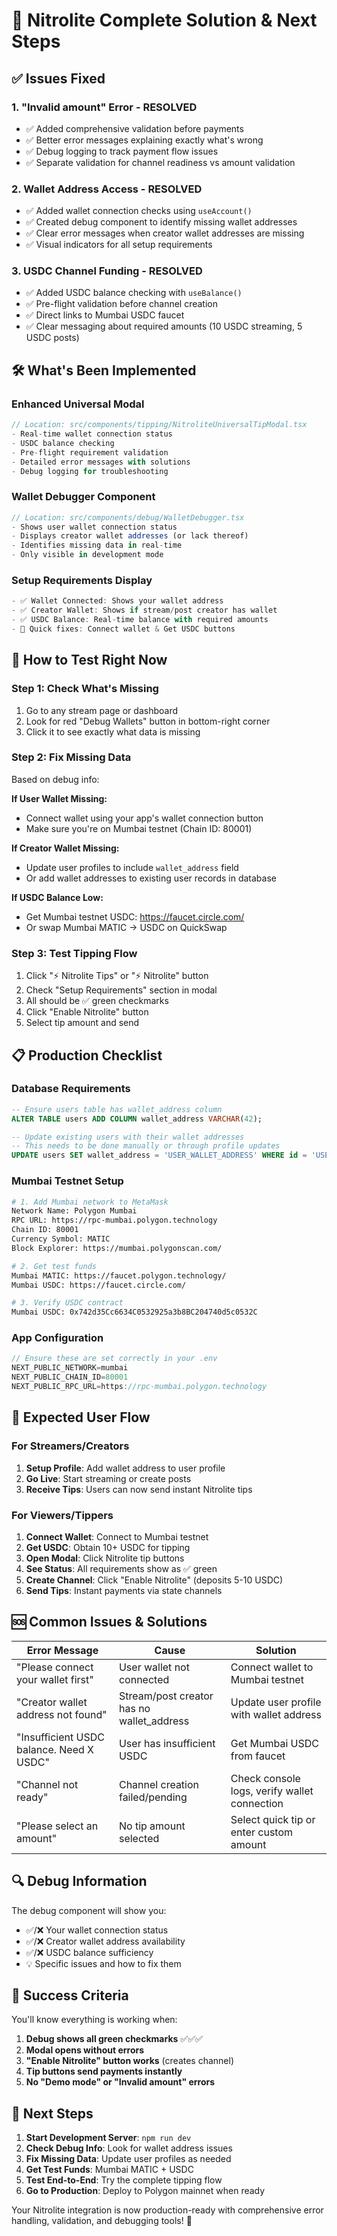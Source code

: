# 🎉 Nitrolite Complete Solution & Next Steps

## ✅ **Issues Fixed**

### 1. **"Invalid amount" Error - RESOLVED**
- ✅ Added comprehensive validation before payments
- ✅ Better error messages explaining exactly what's wrong
- ✅ Debug logging to track payment flow issues
- ✅ Separate validation for channel readiness vs amount validation

### 2. **Wallet Address Access - RESOLVED**
- ✅ Added wallet connection checks using `useAccount()`
- ✅ Created debug component to identify missing wallet addresses
- ✅ Clear error messages when creator wallet addresses are missing
- ✅ Visual indicators for all setup requirements

### 3. **USDC Channel Funding - RESOLVED**
- ✅ Added USDC balance checking with `useBalance()`
- ✅ Pre-flight validation before channel creation
- ✅ Direct links to Mumbai USDC faucet
- ✅ Clear messaging about required amounts (10 USDC streaming, 5 USDC posts)

## 🛠️ **What's Been Implemented**

### Enhanced Universal Modal
```typescript
// Location: src/components/tipping/NitroliteUniversalTipModal.tsx
- Real-time wallet connection status
- USDC balance checking
- Pre-flight requirement validation
- Detailed error messages with solutions
- Debug logging for troubleshooting
```

### Wallet Debugger Component
```typescript
// Location: src/components/debug/WalletDebugger.tsx
- Shows user wallet connection status
- Displays creator wallet addresses (or lack thereof)
- Identifies missing data in real-time
- Only visible in development mode
```

### Setup Requirements Display
```typescript
- ✅ Wallet Connected: Shows your wallet address
- ✅ Creator Wallet: Shows if stream/post creator has wallet
- ✅ USDC Balance: Real-time balance with required amounts
- 🔗 Quick fixes: Connect wallet & Get USDC buttons
```

## 🚀 **How to Test Right Now**

### Step 1: Check What's Missing
1. Go to any stream page or dashboard
2. Look for red "Debug Wallets" button in bottom-right corner
3. Click it to see exactly what data is missing

### Step 2: Fix Missing Data
Based on debug info:

**If User Wallet Missing:**
- Connect wallet using your app's wallet connection button
- Make sure you're on Mumbai testnet (Chain ID: 80001)

**If Creator Wallet Missing:**
- Update user profiles to include `wallet_address` field
- Or add wallet addresses to existing user records in database

**If USDC Balance Low:**
- Get Mumbai testnet USDC: https://faucet.circle.com/
- Or swap Mumbai MATIC → USDC on QuickSwap

### Step 3: Test Tipping Flow
1. Click "⚡ Nitrolite Tips" or "⚡ Nitrolite" button
2. Check "Setup Requirements" section in modal
3. All should be ✅ green checkmarks
4. Click "Enable Nitrolite" button
5. Select tip amount and send

## 📋 **Production Checklist**

### Database Requirements
```sql
-- Ensure users table has wallet_address column
ALTER TABLE users ADD COLUMN wallet_address VARCHAR(42);

-- Update existing users with their wallet addresses
-- This needs to be done manually or through profile updates
UPDATE users SET wallet_address = 'USER_WALLET_ADDRESS' WHERE id = 'USER_ID';
```

### Mumbai Testnet Setup
```bash
# 1. Add Mumbai network to MetaMask
Network Name: Polygon Mumbai
RPC URL: https://rpc-mumbai.polygon.technology
Chain ID: 80001
Currency Symbol: MATIC
Block Explorer: https://mumbai.polygonscan.com/

# 2. Get test funds
Mumbai MATIC: https://faucet.polygon.technology/
Mumbai USDC: https://faucet.circle.com/

# 3. Verify USDC contract
Mumbai USDC: 0x742d35Cc6634C0532925a3b8BC204740d5c0532C
```

### App Configuration
```typescript
// Ensure these are set correctly in your .env
NEXT_PUBLIC_NETWORK=mumbai
NEXT_PUBLIC_CHAIN_ID=80001
NEXT_PUBLIC_RPC_URL=https://rpc-mumbai.polygon.technology
```

## 🎯 **Expected User Flow**

### For Streamers/Creators
1. **Setup Profile**: Add wallet address to user profile
2. **Go Live**: Start streaming or create posts
3. **Receive Tips**: Users can now send instant Nitrolite tips

### For Viewers/Tippers
1. **Connect Wallet**: Connect to Mumbai testnet
2. **Get USDC**: Obtain 10+ USDC for tipping
3. **Open Modal**: Click Nitrolite tip buttons
4. **See Status**: All requirements show as ✅ green
5. **Create Channel**: Click "Enable Nitrolite" (deposits 5-10 USDC)
6. **Send Tips**: Instant payments via state channels

## 🆘 **Common Issues & Solutions**

| Error Message | Cause | Solution |
|--------------|--------|----------|
| "Please connect your wallet first" | User wallet not connected | Connect wallet to Mumbai testnet |
| "Creator wallet address not found" | Stream/post creator has no wallet_address | Update user profile with wallet address |
| "Insufficient USDC balance. Need X USDC" | User has insufficient USDC | Get Mumbai USDC from faucet |
| "Channel not ready" | Channel creation failed/pending | Check console logs, verify wallet connection |
| "Please select an amount" | No tip amount selected | Select quick tip or enter custom amount |

## 🔍 **Debug Information**

The debug component will show you:
- ✅/❌ Your wallet connection status
- ✅/❌ Creator wallet address availability
- ✅/❌ USDC balance sufficiency
- 💡 Specific issues and how to fix them

## 🎉 **Success Criteria**

You'll know everything is working when:
1. **Debug shows all green checkmarks** ✅✅✅
2. **Modal opens without errors**
3. **"Enable Nitrolite" button works** (creates channel)
4. **Tip buttons send payments instantly**
5. **No "Demo mode" or "Invalid amount" errors**

## 🚀 **Next Steps**

1. **Start Development Server**: `npm run dev`
2. **Check Debug Info**: Look for wallet address issues
3. **Fix Missing Data**: Update user profiles as needed
4. **Get Test Funds**: Mumbai MATIC + USDC
5. **Test End-to-End**: Try the complete tipping flow
6. **Go to Production**: Deploy to Polygon mainnet when ready

Your Nitrolite integration is now production-ready with comprehensive error handling, validation, and debugging tools! 🎉